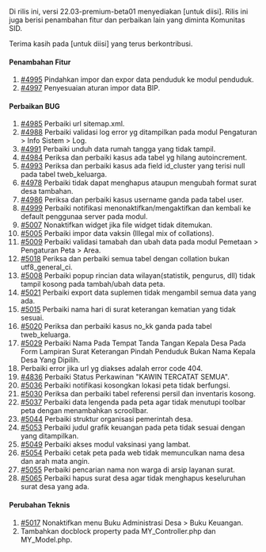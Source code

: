 Di rilis ini, versi 22.03-premium-beta01 menyediakan [untuk diisi]. Rilis ini juga berisi penambahan fitur dan perbaikan lain yang diminta Komunitas SID.

Terima kasih pada [untuk diisi] yang terus berkontribusi.

#### Penambahan Fitur
1. [#4995](https://github.com/OpenSID/OpenSID/issues/4995) Pindahkan impor dan expor data penduduk ke modul penduduk.
2. [#4997](https://github.com/OpenSID/OpenSID/issues/4997) Penyesuaian aturan impor data BIP.

#### Perbaikan BUG

1. [#4985](https://github.com/OpenSID/OpenSID/issues/4985) Perbaiki url sitemap.xml.
2. [#4988](https://github.com/OpenSID/OpenSID/issues/4988) Perbaiki validasi log error yg ditampilkan pada modul Pengaturan > Info Sistem > Log.
3. [#4991](https://github.com/OpenSID/OpenSID/issues/4991) Perbaiki unduh data rumah tangga yang tidak tampil.
4. [#4984](https://github.com/OpenSID/OpenSID/issues/4984) Periksa dan perbaiki kasus ada tabel yg hilang autoincrement.
5. [#4993](https://github.com/OpenSID/OpenSID/issues/4993) Periksa dan perbaiki kasus ada field id_cluster yang terisi null pada tabel tweb_keluarga.
6. [#4978](https://github.com/OpenSID/OpenSID/issues/4978) Perbaiki tidak dapat menghapus ataupun mengubah format surat desa tambahan.
7. [#4986](https://github.com/OpenSID/OpenSID/issues/4986) Periksa dan perbaiki kasus username ganda pada tabel user.
8. [#4999](https://github.com/OpenSID/OpenSID/issues/4999) Perbaiki notifikasi menonaktifkan/mengaktifkan dan kembali ke default penggunaa server pada modul.
9. [#5007](https://github.com/OpenSID/OpenSID/issues/5007) Nonaktifkan widget jika file widget tidak ditemukan.
10. [#5005](https://github.com/OpenSID/OpenSID/issues/5005) Perbaiki impor data vaksin (Illegal mix of collations).
11. [#5009](https://github.com/OpenSID/OpenSID/issues/5009) Perbaiki validasi tamabah dan ubah data pada modul Pemetaan > Pengaturan Peta > Area.
12. [#5018](https://github.com/OpenSID/OpenSID/issues/5018) Periksa dan perbaiki semua tabel dengan collation bukan utf8_general_ci.
13. [#5008](https://github.com/OpenSID/OpenSID/issues/5008) Perbaiki popup rincian data wilayan(statistik, pengurus, dll) tidak tampil kosong pada tambah/ubah data peta.
14. [#5021](https://github.com/OpenSID/OpenSID/issues/5021) Perbaiki export data suplemen tidak mengambil semua data yang ada.
15. [#5015](https://github.com/OpenSID/OpenSID/issues/5015) Perbaiki nama hari di surat keterangan kematian yang tidak sesuai.
16. [#5020](https://github.com/OpenSID/OpenSID/issues/5020) Periksa dan perbaiki kasus no_kk ganda pada tabel tweb_keluarga.
17. [#5029](https://github.com/OpenSID/OpenSID/issues/5029) Perbaiki Nama Pada Tempat Tanda Tangan Kepala Desa Pada Form Lampiran Surat Keterangan Pindah Penduduk Bukan Nama Kepala Desa Yang Dipilih.
18. Perbaiki error jika url yg diakses adalah error code 404.
19. [#4836](https://github.com/OpenSID/OpenSID/issues/4836) Perbaiki Status Perkawinan "KAWIN TERCATAT SEMUA".
20. [#5036](https://github.com/OpenSID/OpenSID/issues/5036) Perbaiki notifikasi kosongkan lokasi peta tidak berfungsi.
21. [#5030](https://github.com/OpenSID/OpenSID/issues/5030) Periksa dan perbaiki tabel referensi persil dan inventaris kosong.
22. [#5037](https://github.com/OpenSID/OpenSID/issues/5037) Perbaiki data lengenda pada peta agar tidak menutupi toolbar peta dengan menambahkan scroollbar.
23. [#5044](https://github.com/OpenSID/OpenSID/issues/5044) Perbaiki struktur organisasi pemerintah desa.
24. [#5053](https://github.com/OpenSID/OpenSID/issues/5053) Perbaiki judul grafik keuangan pada peta tidak sesuai dengan yang ditampilkan.
25. [#5049](https://github.com/OpenSID/OpenSID/issues/5049) Perbaiki akses modul vaksinasi yang lambat.
26. [#5054](https://github.com/OpenSID/OpenSID/issues/5054) Perbaiki cetak peta pada web tidak memunculkan nama desa dan arah mata angin.
27. [#5055](https://github.com/OpenSID/OpenSID/issues/5055) Perbaiki pencarian nama non warga di arsip layanan surat.
28. [#5065](https://github.com/OpenSID/OpenSID/issues/5065) Perbaiki hapus surat desa agar tidak menghapus keseluruhan surat desa yang ada.


#### Perubahan Teknis

1. [#5017](https://github.com/OpenSID/OpenSID/issues/5017) Nonaktifkan menu Buku Administrasi Desa > Buku Keuangan.
2. Tambahkan docblock property pada MY_Controller.php dan MY_Model.php.